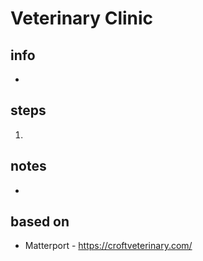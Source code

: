 # Veterinary Clinic  

## info  
* 

## steps  
1. 

## notes  
*  

## based on  
*  Matterport - https://croftveterinary.com/

